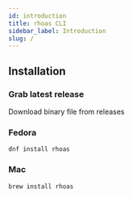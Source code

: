 ```yaml
---
id: introduction
title: rhoas CLI
sidebar_label: Introduction
slug: /
---
```


## Installation

### Grab latest release

Download binary file from releases

### Fedora

```
dnf install rhoas
```

### Mac

```
brew install rhoas
```
